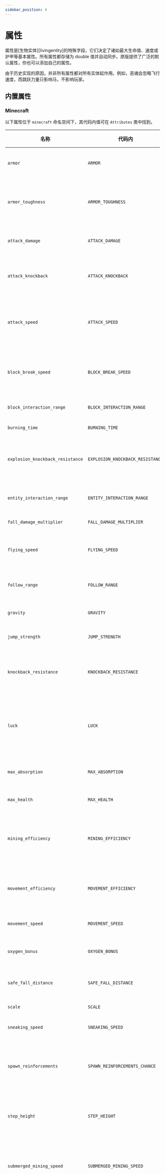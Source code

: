 ```yaml
---
sidebar_position: 4
---
```

# 属性

属性是[生物实体][livingentity]的特殊字段，它们决定了诸如最大生命值、速度或护甲等基本属性。所有属性都存储为 double 值并自动同步。原版提供了广泛的默认属性，你也可以添加自己的属性。

由于历史实现的原因，并非所有属性都对所有实体起作用。例如，恶魂会忽略飞行速度，而跳跃力量只影响马，不影响玩家。

## 内置属性

### Minecraft

以下属性位于 `minecraft` 命名空间下，其代码内值可在 `Attributes` 类中找到。

| 名称                             | 代码内                             | 范围          | 默认值 | 用途                                                                                                                                                                 |
|----------------------------------|----------------------------------|----------------|---------------|-----------------------------------------------------------------------------------------------------------------------------------------------------------------------|
| `armor`                          | `ARMOR`                          | `[0,30]`       | 0             | 实体的护甲值。值为 1 意味着热键栏上方半个胸甲图标。                                                                                                                    |
| `armor_toughness`                | `ARMOR_TOUGHNESS`                | `[0,20]`       | 0             | 实体的护甲韧性值。更多信息请参阅 [Minecraft Wiki][wiki] 上的[护甲韧性][toughness]。                                                                                  |
| `attack_damage`                  | `ATTACK_DAMAGE`                  | `[0,2048]`     | 2             | 实体造成的基础攻击伤害，不包括任何武器或类似物品。                                                                                                                       |
| `attack_knockback`               | `ATTACK_KNOCKBACK`               | `[0,5]`        | 0             | 实体造成的额外击退。击退还有一个未由此属性表示的基础强度。                                                                                                            |
| `attack_speed`                   | `ATTACK_SPEED`                   | `[0,1024]`     | 4             | 实体的攻击冷却时间。数值越高意味着冷却时间越长，设置为 0 可有效重新启用 1.9 以前的战斗机制。                                                                       |
| `block_break_speed`              | `BLOCK_BREAK_SPEED`              | `[0,1024]`     | 1             | 实体挖掘方块的速度，作为乘法修正值。更多信息请参阅[挖掘速度][miningspeed]。                                                                             |
| `block_interaction_range`        | `BLOCK_INTERACTION_RANGE`        | `[0,64]`       | 4.5           | 实体可以与方块交互的范围，单位为方块。                                                                                                                                  |
| `burning_time`                   | `BURNING_TIME`                   | `[0,1024]`     | 1             | 实体被点燃时燃烧时间的倍率。                                                                                                                                          |
| `explosion_knockback_resistance` | `EXPLOSION_KNOCKBACK_RESISTANCE` | `[0,1]`        | 0             | 实体的爆炸击退抗性。这是一个百分比值，即 0 是无抗性，0.5 是半抗性，1 是完全抗性。                                                                                          |
| `entity_interaction_range`       | `ENTITY_INTERACTION_RANGE`       | `[0,64]`       | 3             | 实体可以与其他实体交互的范围，单位为方块。                                                                                                                              |
| `fall_damage_multiplier`         | `FALL_DAMAGE_MULTIPLIER`         | `[0,100]`      | 1             | 实体受到的摔落伤害的倍率。                                                                                                                                              |
| `flying_speed`                   | `FLYING_SPEED`                   | `[0,1024]`     | 0.4           | 飞行速度的倍率。并非所有飞行实体都实际使用此属性，例如恶魂会忽略它。                                                                                                        |
| `follow_range`                   | `FOLLOW_RANGE`                   | `[0,2048]`     | 32            | 实体将以玩家为目标/跟随玩家的距离，单位为方块。                                                                                                                               |
| `gravity`                        | `GRAVITY`                        | `[1,1]`        | 0.08          | 实体受到的重力影响，单位为方块/刻²。                                                                                                                                        |
| `jump_strength`                  | `JUMP_STRENGTH`                  | `[0,32]`       | 0.42          | 实体的跳跃力量。数值越高意味着跳得越高。                                                                                                                                |
| `knockback_resistance`           | `KNOCKBACK_RESISTANCE`           | `[0,1]`        | 0             | 实体的击退抗性。这是一个百分比值，即 0 是无抗性，0.5 是半抗性，1 是完全抗性。                                                                                              |
| `luck`                           | `LUCK`                           | `[-1024,1024]` | 0             | 实体的幸运值。在掷[战利品表][loottables]时使用此值，以提供额外掷骰机会或以其他方式修改结果物品的品质。                                                                     |
| `max_absorption`                 | `MAX_ABSORPTION`                 | `[0,2048]`     | 0             | 实体的最大吸收（黄色心）。值为 1 意味着半颗心。                                                                                                                          |
| `max_health`                     | `MAX_HEALTH`                     | `[1,1024]`     | 20            | 实体的最大生命值。值为 1 意味着半颗心。                                                                                                                                  |
| `mining_efficiency`              | `MINING_EFFICIENCY`              | `[0,1024]`     | 0             | 实体挖掘方块的速度，作为加法修正值，仅当使用正确的工具时有效。更多信息请参阅[挖掘速度][miningspeed]。                                                           |
| `movement_efficiency`            | `MOVEMENT_EFFICIENCY`            | `[0,1]`        | 0             | 当实体在有减速效果的方块（如灵魂沙）上行走时，施加于实体的线性插值移动速度加成。                                                                                        |
| `movement_speed`                 | `MOVEMENT_SPEED`                 | `[0,1024]`     | 0.7           | 实体的移动速度。数值越高意味着速度越快。                                                                                                                                |
| `oxygen_bonus`                   | `OXYGEN_BONUS`                   | `[0,1024]`     | 0             | 实体的氧气加成。此值越高，实体开始溺水所需时间越长。                                                                                                                    |
| `safe_fall_distance`             | `SAFE_FALL_DISTANCE`             | `[-1024,1024]` | 3             | 实体安全摔落的距离，即在此距离内不会受到摔落伤害。                                                                                                                        |
| `scale`                          | `SCALE`                          | `[0.0625,16]`  | 1             | 实体渲染时的缩放比例。                                                                                                                                                  |
| `sneaking_speed`                 | `SNEAKING_SPEED`                 | `[0,1]`        | 0.3           | 当实体潜行时，应用于实体的移动速度倍率。                                                                                                                                    |
| `spawn_reinforcements`           | `SPAWN_REINFORCEMENTS_CHANCE`    | `[0,1]`        | 0             | 僵尸生成其他僵尸的几率。这仅在困难难度下有效，因为僵尸增援在普通或更低难度下不会发生。                                                                                    |
| `step_height`                    | `STEP_HEIGHT`                    | `[0,10]`       | 0.6           | 实体的步高，单位为方块。如果此值为 1，玩家可以像走上台阶一样走上 1 方块高的平台。                                                                                           |
| `submerged_mining_speed`         | `SUBMERGED_MINING_SPEED`         | `[0,20]`       | 0.2           | 实体挖掘方块的速度，作为乘法修正值，仅当实体在水下时有效。更多信息请参阅[挖掘速度][miningspeed]。                                                              |
| `sweeping_damage_ratio`          | `SWEEPING_DAMAGE_RATIO`          | `[0,1]`        | 0             | 横扫攻击造成的伤害量，为主攻击的百分比。这是一个百分比值，即 0 是无伤害，0.5 是半伤害，1 是全伤害。                                                                            |
| `tempt_range`                    | `TEMPT_RANGE`                    | `[0,2048]`     | 10            | 使用物品引诱实体的范围。主要用于被动动物，例如牛或猪。                                                                                                                     |
| `water_movement_efficiency`      | `WATER_MOVEMENT_EFFICIENCY`      | `[0,1]`        | 0             | 当实体在水下时应用的移动速度倍率。                                                                                                                                     |
| `waypoint_transmit_range`        | `WAYPOINT_TRANSMIT_RANGE`        | `[0,60000000]` | 0             | 实体可以将其位置传输到某个路径点追踪器的范围。 |
| `waypoint_receive_range`         | `WAYPOINT_RECEIVE_RANGE`         | `[0,60000000]` | 0             | 实体可以接收另一个发射器的范围。                    |

:::warnings
Mojang 相对随意地设置了一些属性上限。这在护甲上尤其明显，其上限为 30。NeoForge 没有触及这些上限，但有模组可以改变它们。
:::

### NeoForge

以下属性位于 `neoforge` 命名空间下，其代码内值可在 `NeoForgeMod` 类中找到。

| 名称               | 代码内            | 范围      | 默认值 | 用途                                                                                                                                                |
|--------------------|--------------------|------------|---------------|------------------------------------------------------------------------------------------------------------------------------------------------------|
| `creative_flight`  | `CREATIVE_FLIGHT`  | `[0,1]`    | 0             | 决定实体的创造模式飞行是否启用 (\> 0) 或禁用 (\<\= 0)。                                                                                                |
| `nametag_distance` | `NAMETAG_DISTANCE` | `[0,32]`   | 32            | 实体的名称标签可见的距离，单位为方块。                                                                                                                   |
| `swim_speed`       | `SWIM_SPEED`       | `[0,1024]` | 1             | 当实体在水下时应用的移动速度倍率。此倍率独立于 `minecraft:water_movement_efficiency` 应用。 |
